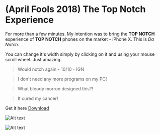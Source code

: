 # (April Fools 2018) The Top Notch Experience
For more than a few minutes. My intention was to bring the **TOP NOTCH** experience of **TOP NOTCH** phones on the market - iPhone X. This is _Da Notch_.

You can change it's width simply by clicking on it and using your mouse scroll wheel. Just amazing.

> Would notch again - 10/10 - IGN

> I don't need any more programs on my PC!

> What bloody morron designed this?!

> It cured my cancer!

Get it here [Download](https://gitlab.com/aathlon/TopNotchExperience/raw/master/DaNotch.exe)

![Alt text](https://i.imgur.com/RED9rrV.jpg)

![Alt text](https://i.imgur.com/FruqPsg.png)
